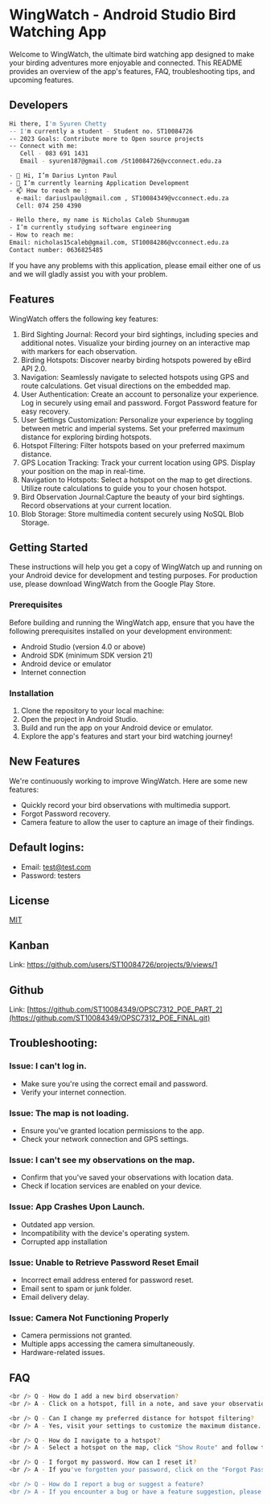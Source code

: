 # WingWatch - Android Studio Bird Watching App
Welcome to WingWatch, the ultimate bird watching app designed to make your birding adventures more enjoyable and connected.
This README provides an overview of the app's features, FAQ, troubleshooting tips, and upcoming features.
## Developers
```bash
Hi there, I'm Syuren Chetty
-- I'm currently a student - Student no. ST10084726
-- 2023 Goals: Contribute more to Open source projects
-- Connect with me:
   Cell - 083 691 1431
   Email - syuren187@gmail.com /St10084726@vcconnect.edu.za
```
```bash
- 👋 Hi, I’m Darius Lynton Paul
- 🌱 I’m currently learning Application Development
- 📫 How to reach me :
  e-mail: dariuslpaul@gmail.com , ST10084349@vcconnect.edu.za
  Cell: 074 250 4390
```
```bash
- Hello there, my name is Nicholas Caleb Shunmugam 
- I’m currently studying software engineering 
- How to reach me:
Email: nicholas15caleb@gmail.com, ST10084286@vcconnect.edu.za
Contact number: 0636825485
```
If you have any problems with this application, please email either one of us and we will gladly assist you with your problem.

## Features
WingWatch offers the following key features:
1) Bird Sighting Journal: Record your bird sightings, including species and additional notes. Visualize your birding journey on an interactive map with markers for each observation.
2) Birding Hotspots: Discover nearby birding hotspots powered by eBird API 2.0.
3) Navigation: Seamlessly navigate to selected hotspots using GPS and route calculations. Get visual directions on the embedded map.
4) User Authentication: Create an account to personalize your experience. Log in securely using email and password. Forgot Password feature for easy recovery.
5) User Settings Customization: Personalize your experience by toggling between metric and imperial systems. Set your preferred maximum distance for exploring birding hotspots.
6) Hotspot Filtering: Filter hotspots based on your preferred maximum distance.
7) GPS Location Tracking: Track your current location using GPS. Display your position on the map in real-time.
8) Navigation to Hotspots: Select a hotspot on the map to get directions. Utilize route calculations to guide you to your chosen hotspot.
9) Bird Observation Journal:Capture the beauty of your bird sightings. Record observations at your current location.
10) Blob Storage: Store multimedia content securely using NoSQL Blob Storage.

## Getting Started
These instructions will help you get a copy of WingWatch up and running on your Android device for development and testing purposes. 
For production use, please download WingWatch from the Google Play Store.

### Prerequisites
Before building and running the WingWatch app, ensure that you have the following prerequisites installed on your development environment:
- Android Studio (version 4.0 or above)
- Android SDK (minimum SDK version 21)
- Android device or emulator
- Internet connection

### Installation
1. Clone the repository to your local machine:
2. Open the project in Android Studio.
3. Build and run the app on your Android device or emulator.
4. Explore the app's features and start your bird watching journey!

## New Features
We're continuously working to improve WingWatch. Here are some new features:
- Quickly record your bird observations with multimedia support.
- Forgot Password recovery.
- Camera feature to allow the user to capture an image of their findings.

## Default logins:
- Email: test@test.com
- Password: testers

## License
[MIT](https://choosealicense.com/licenses/mit/)

## Kanban
Link: https://github.com/users/ST10084726/projects/9/views/1

## Github
Link: [https://github.com/ST10084349/OPSC7312_POE_PART_2](https://github.com/ST10084349/OPSC7312_POE_FINAL.git)

## Troubleshooting:
### Issue: I can't log in.
   - Make sure you're using the correct email and password.
   - Verify your internet connection.

### Issue: The map is not loading.
   - Ensure you've granted location permissions to the app.
   - Check your network connection and GPS settings.

### Issue: I can't see my observations on the map.
   - Confirm that you've saved your observations with location data.
   - Check if location services are enabled on your device.

### Issue: App Crashes Upon Launch.
   - Outdated app version.
   - Incompatibility with the device's operating system.
   - Corrupted app installation

### Issue: Unable to Retrieve Password Reset Email   
   - Incorrect email address entered for password reset.
   - Email sent to spam or junk folder.
   - Email delivery delay.
     
### Issue: Camera Not Functioning Properly
   - Camera permissions not granted.
   - Multiple apps accessing the camera simultaneously.
   - Hardware-related issues.
     
## FAQ
```bash
<br /> Q - How do I add a new bird observation?
<br /> A - Click on a hotspot, fill in a note, and save your observation.

<br /> Q - Can I change my preferred distance for hotspot filtering?
<br /> A - Yes, visit your settings to customize the maximum distance.

<br /> Q - How do I navigate to a hotspot?
<br /> A - Select a hotspot on the map, click "Show Route" and follow the route on the map.

<br /> Q - I forgot my password. How can I reset it?
<br /> A - If you've forgotten your password, click on the "Forgot Password" option on the login screen. Follow the prompts to enter your registered email address, and a password reset email will be sent to you. Check your inbox or spam folder for the reset instructions.

<br /> Q - How do I report a bug or suggest a feature?
<br /> A - If you encounter a bug or have a feature suggestion, please submit an issue on our GitHub repository. Provide detailed information about the issue or feature request to help us address it promptly.

```


